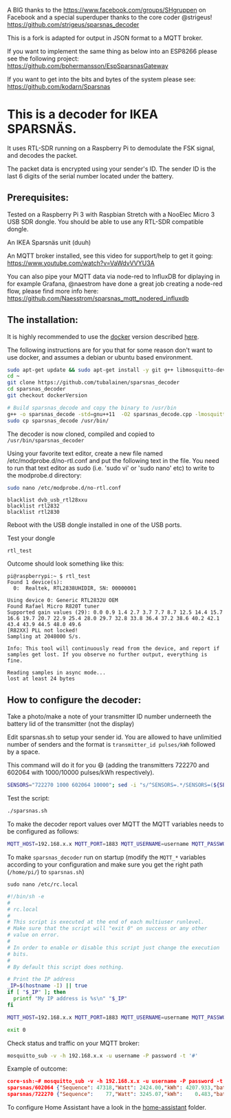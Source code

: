 A BIG thanks to the https://www.facebook.com/groups/SHgruppen on Facebook and a special superduper thanks to the core coder @strigeus!
https://github.com/strigeus/sparsnas_decoder

This is a fork is adapted for output in JSON format to a MQTT broker.

If you want to implement the same thing as below into an ESP8266 please see the following project: https://github.com/bphermansson/EspSparsnasGateway

If you want to get into the bits and bytes of the system please see:
https://github.com/kodarn/Sparsnas

This is a decoder for IKEA SPARSNÄS.
===================================

It uses RTL-SDR running on a Raspberry Pi to demodulate the FSK signal, and decodes the packet.

The packet data is encrypted using your sender's ID. The sender ID is the last 6 digits of the serial number located under the battery.

Prerequisites:
-------------
Tested on a Raspberry Pi 3 with Raspbian Stretch with a NooElec Micro 3 USB SDR dongle. You should be able to use any RTL-SDR compatible dongle.

An IKEA Sparsnäs unit (duuh)

An MQTT broker installed, see this video for support/help to get it going: https://www.youtube.com/watch?v=VaWdvVVYU3A

You can also pipe your MQTT data via node-red to InfluxDB for diplaying in for example Grafana, @naestrom have done a great job creating a node-red flow, please find more info here: https://github.com/Naesstrom/sparsnas_mqtt_nodered_influxdb

The installation:
-------------
It is highly recommended to use the [docker](https://docker.com) version described [here](docker.md).

The following instructions are for you that for some reason don't want to use docker, and assumes a debian or ubuntu based environment.

```sh
sudo apt-get update && sudo apt-get install -y git g++ libmosquitto-dev libmosquitto1 rtl-sdr zsh busybox
cd ~
git clone https://github.com/tubalainen/sparsnas_decoder
cd sparsnas_decoder
git checkout dockerVersion

# Build sparsnas_decode and copy the binary to /usr/bin
g++ -o sparsnas_decode -std=gnu++11  -O2 sparsnas_decode.cpp -lmosquitto
sudo cp sparsnas_decode /usr/bin/
```
The decoder is now cloned, compiled and copied to `/usr/bin/sparsnas_decoder`


Using your favorite text editor, create a new file named /etc/modprobe.d/no-rtl.conf and put the following text in the file. You need to run that text editor as sudo (i.e. 'sudo vi' or 'sudo nano' etc) to write to the modprobe.d directory:

```sh
sudo nano /etc/modprobe.d/no-rtl.conf
```

```
blacklist dvb_usb_rtl28xxu
blacklist rtl2832
blacklist rtl2830
```

Reboot with the USB dongle installed in one of the USB ports.

Test your dongle
```
rtl_test
```
Outcome should look something like this:
```
pi@raspberrypi:~ $ rtl_test
Found 1 device(s):
  0:  Realtek, RTL2838UHIDIR, SN: 00000001

Using device 0: Generic RTL2832U OEM
Found Rafael Micro R820T tuner
Supported gain values (29): 0.0 0.9 1.4 2.7 3.7 7.7 8.7 12.5 14.4 15.7 16.6 19.7 20.7 22.9 25.4 28.0 29.7 32.8 33.8 36.4 37.2 38.6 40.2 42.1 43.4 43.9 44.5 48.0 49.6
[R82XX] PLL not locked!
Sampling at 2048000 S/s.

Info: This tool will continuously read from the device, and report if
samples get lost. If you observe no further output, everything is fine.

Reading samples in async mode...
lost at least 24 bytes
```

How to configure the decoder:
-------------
Take a photo/make a note of your transmitter ID number underneeth the battery lid of the transmitter (not the display)

Edit sparsnas.sh to setup your sender id. You are allowed to have unlimitied number of senders and the format is `transmitter_id pulses/kWh` followed by a space.

This command will do it for you :smile: (adding the transmitters 722270 and 602064 with 1000/10000 pulses/kWh respectively).

```sh
SENSORS="722270 1000 602064 10000"; sed -i "s/^SENSORS=.*/SENSORS=(${SENSORS})/" sparsnas.sh
```

Test the script:
```sh
./sparsnas.sh
```

To make the decoder report values over MQTT the MQTT variables needs to be configured as follows:

```sh
MQTT_HOST=192.168.x.x MQTT_PORT=1883 MQTT_USERNAME=username MQTT_PASSWORD=password ./sparsnas.sh
```


To make `sparsnas_decoder` run on startup (modify the `MQTT_*` variables according to your configuration and make sure you get the right path (`/home/pi/`) to `sparsnas.sh`)

```sudo nano /etc/rc.local```

```sh
#!/bin/sh -e
#
# rc.local
#
# This script is executed at the end of each multiuser runlevel.
# Make sure that the script will "exit 0" on success or any other
# value on error.
#
# In order to enable or disable this script just change the execution
# bits.
#
# By default this script does nothing.

# Print the IP address
_IP=$(hostname -I) || true
if [ "$_IP" ]; then
  printf "My IP address is %s\n" "$_IP"
fi

MQTT_HOST=192.168.x.x MQTT_PORT=1883 MQTT_USERNAME=username MQTT_PASSWORD=password /home/pi/sparsnas_decoder/sparsnas.sh

exit 0
```

Check status and traffic on your MQTT broker:
```sh
mosquitto_sub -v -h 192.168.x.x -u username -P password -t '#'
```
Example of outcome:
```json
core-ssh:~# mosquitto_sub -v -h 192.168.x.x -u username -P password -t '#'
sparsnas/602064 {"Sequence": 47318,"Watt": 2424.00,"kWh": 4207.933,"battery": 100,"FreqErr": 0.70,"CRC":"ok","Sensor":602064}
sparsnas/722270 {"Sequence":    77,"Watt": 3245.07,"kWh":    0.483,"battery": 100,"FreqErr": 0.40,"CRC":"ok","Sensor":722270}
```

To configure Home Assistant have a look in the [home-assistant](home_assistant) folder.
